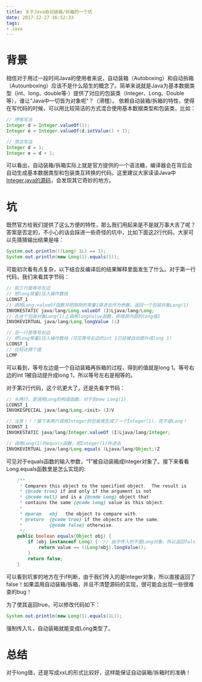 ```yaml
---
title: 关于Java自动装箱/拆箱的一个坑
date: 2017-12-27 16:52:33
tags:
- Java
---
```

# 背景

相信对于用过一段时间Java的使用者来说，自动装箱（Autoboxing）和自动拆箱（Autounboxing）应该不是什么陌生的概念了。简单来说就是Java为基本数据类型（int、long、double等·）提供了对应的包装类（Integer、Long、Double等），谁让“Java中一切皆为对象呢”？（滑稽）。
依赖自动装箱/拆箱的特性，使得在写代码的时候，可以用比较简洁的方式混合使用基本数据类型和包装类，比如：

```java
// 啰嗦写法
Integer d = Integer.valueOf(1);
Integer e = Integer.valueOf(d.intValue() + 1);

// 简洁写法
Integer d = 1;
Integer e = d + 1;
```

可以看出，自动装箱/拆箱实际上就是官方提供的一个语法糖，编译器会在背后会自动生成基本数据类型和包装类互转换的代码。这里建议大家读读Java中[Integer.java的源码](http://hg.openjdk.java.net/jdk8/jdk8/jdk/file/687fd7c7986d/src/share/classes/java/lang/Integer.java "Integer.java的源码")，会发现其它奇妙的地方。

# 坑
既然官方给我们提供了这么方便的特性，那么我们用起来是不是就万事大吉了呢？答案是否定的，不小心的话会踩进一些奇怪的坑中，比如下面这2行代码，大家可以先猜猜输出结果是啥：

```java
System.out.println(((Long) 1L) == 1);
System.out.println(new Long(1).equals(1));
```
可能初次看有点复杂，以下结合反编译后的结果解释里面发生了什么。对于第一行代码，我们来看其字节码：
```java
// 前三行是等号左边
// 把long常量1压入操作数栈 
LCONST_1
// 调用Long.valueOf函数并把刚刚的常量1穿进去作为参数，返回一个包装对象Long(1)
INVOKESTATIC java/lang/Long.valueOf (J)Ljava/lang/Long;
// 在这个包装对象Long(1)上调用longValue函数，获得其内部的long值1
INVOKEVIRTUAL java/lang/Long.longValue ()J

// 后一行是等号右边
// 把long常量1压入操作数栈（可见等号右边的int 1已经被自动提升成long 1）
LCONST_1
// 比较这两个值
LCMP
```
可以看到，等号左边是一个自动装箱再拆箱的过程，得到的值就是long 1。等号右边的int 1被自动提升成long 1，所以等号左右是相等的。

对于第2行代码，这个坑更大了，还是先看字节码：
```java
// 头两行，是调用Long的构造函数，对于到new Long(1)
LCONST_1
INVOKESPECIAL java/lang/Long.<init> (J)V

// 注意！！！接下来两行调用Integer的包装类生成了一个Integer(1)，而不是Long！
ICONST_1
INVOKESTATIC java/lang/Integer.valueOf (I)Ljava/lang/Integer;

// 调用Long(1)的equals函数，把Integer(1)传进去
INVOKEVIRTUAL java/lang/Long.equals (Ljava/lang/Object;)Z
```
可见对于equals函数的输入参数，“1”被自动装箱成Integer对象了。接下来看看Long.equals函数里是怎么实现的:

```java
    /**
     * Compares this object to the specified object.  The result is
     * {@code true} if and only if the argument is not
     * {@code null} and is a {@code Long} object that
     * contains the same {@code long} value as this object.
     *
     * @param   obj   the object to compare with.
     * @return  {@code true} if the objects are the same;
     *          {@code false} otherwise.
     */
    public boolean equals(Object obj) {
        if (obj instanceof Long) {  // 由于传入的不是Long对象，所以返回false！
            return value == ((Long)obj).longValue();
        }
        return false;
    }
```
可以看到坑爹的地方在于if判断，由于我们传入的是Integer对象，所以直接返回了false！如果滥用自动装箱/拆箱，并且不清楚源码的实现，很可能会出现一些很难查的bug！

为了使其返回true，可以修改代码如下：
```java
System.out.println(new Long(1).equals(1L));
```
强制传入1L，自动装箱就能变成Long类型了。

# 总结
对于long值，还是写成xxL的形式比较好，这样能保证自动装箱/拆箱时的准确！





